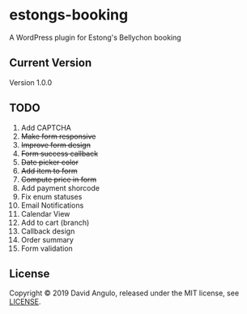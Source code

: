 # estongs-booking
A WordPress plugin for Estong's Bellychon booking

## Current Version
Version 1.0.0

## TODO
1. Add CAPTCHA
2. ~~Make form responsive~~
3. ~~Improve form design~~
4. ~~Form success callback~~
5. ~~Date picker color~~
6. ~~Add item to form~~
7. ~~Compute price in form~~
8. Add payment shorcode
9. Fix enum statuses
10. Email Notifications
11. Calendar View
12. Add to cart (branch)
13. Callback design
14. Order summary
15. Form validation

## License
Copyright © 2019 David Angulo, released under the MIT license, see [LICENSE](LICENSE).
